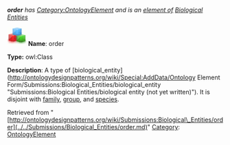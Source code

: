 ___order__ has [Category:OntologyElement](../../Category/OntologyElement.md "Category:OntologyElement") and is an [element of](../../Property/ElementOf.md "Property:ElementOf") [Biological Entities](../../Submissions/Biological_Entities.md "Submissions:Biological Entities")_


  




[![Class](../../images/thumb/2/27/Class.gif/45px-Class.gif)](../../Image/Class.gif.md "Class")
__Name__: order 


__Type:__ owl:Class 


__Description__: A type of  [biological\_entity](http://ontologydesignpatterns.org/wiki/Special:AddData/Ontology Element Form/Submissions:Biological_Entities/biological_entity "Submissions:Biological Entities/biological entity (not yet written)"). It is disjoint with  [family](../../Submissions/Biological_Entities/family.md "Submissions:Biological Entities/family"),  [group](../../Submissions/Biological_Entities/group.md "Submissions:Biological Entities/group"), and  [species](../../Submissions/Biological_Entities/species.md "Submissions:Biological Entities/species"). 





Retrieved from "[http://ontologydesignpatterns.org/wiki/Submissions:Biological\_Entities/order](../../Submissions/Biological_Entities/order.md)"
 [Category](http://ontologydesignpatterns.org/wiki/Special:Categories "Special:Categories"): [OntologyElement](../../Category/OntologyElement.md "Category:OntologyElement")